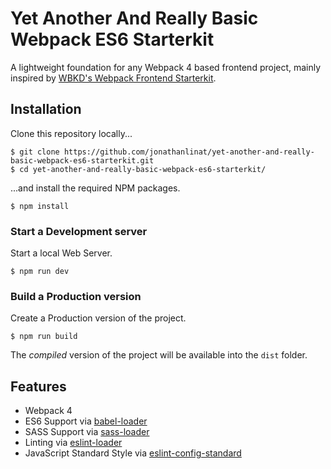 # Yet Another And Really Basic Webpack ES6 Starterkit

A lightweight foundation for any Webpack 4 based frontend project, mainly inspired by [WBKD's Webpack Frontend Starterkit](https://github.com/wbkd/webpack-starter). 

## Installation

Clone this repository locally...

```
$ git clone https://github.com/jonathanlinat/yet-another-and-really-basic-webpack-es6-starterkit.git
$ cd yet-another-and-really-basic-webpack-es6-starterkit/
```

...and install the required NPM packages.

```
$ npm install
```

### Start a Development server

Start a local Web Server.

```
$ npm run dev
```

### Build a Production version

Create a Production version of the project.

```
$ npm run build
```

The _compiled_ version of the project will be available into the `dist` folder.

## Features

* Webpack 4
* ES6 Support via [babel-loader](https://github.com/babel/babel-loader)
* SASS Support via [sass-loader](https://github.com/jtangelder/sass-loader)
* Linting via [eslint-loader](https://github.com/MoOx/eslint-loader)
* JavaScript Standard Style via [eslint-config-standard](https://github.com/standard/eslint-config-standard)
